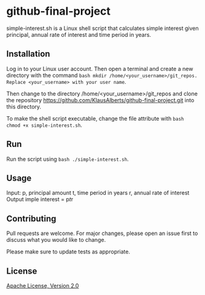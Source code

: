 # github-final-project

simple-interest.sh is a Linux shell script that calculates simple interest given principal,
annual rate of interest and time period in years.

## Installation

Log in to your Linux user account. Then open a terminal and create a new directory with the 
command ```bash mkdir /home/<your_username>/git_repos. Replace <your_username> with your user name```.

Then change to the directory /home/<your_username>/git_repos and clone the repository 
https://github.com/KlausAlberts/github-final-project.git into this directory.

To make the shell script executable, change the file attribute with ```bash chmod +x simple-interest.sh```.

## Run

Run the script using ```bash ./simple-interest.sh```.

## Usage

Input:
   p, principal amount
   t, time period in years
   r, annual rate of interest
Output
   imple interest = p*t*r

## Contributing   

Pull requests are welcome. For major changes, please open an issue first
to discuss what you would like to change.

Please make sure to update tests as appropriate.

## License

[Apache License, Version 2.0](https://www.apache.org/licenses/LICENSE-2.0)
